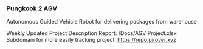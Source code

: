 ### Pungkook 2 AGV

Autonomous Guided Vehicle Robot for delivering packages from warehouse

Weekly Updated Project Description Report: /Docs/AGV Project.xlsx
Subdomain for more easily tracking project: https://repo.pirover.xyz

